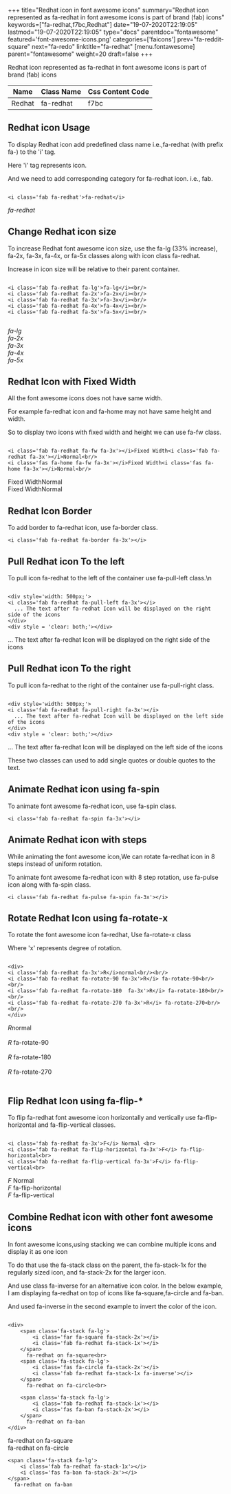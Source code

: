 +++
title="Redhat icon in font awesome icons"
summary="Redhat icon represented as fa-redhat in font awesome icons is part of brand (fab) icons"
keywords=["fa-redhat,f7bc,Redhat"]
date="19-07-2020T22:19:05"
lastmod="19-07-2020T22:19:05"
type="docs"
parentdoc="fontawesome"
featured='font-awesome-icons.png'
categories=['faicons']
prev="fa-reddit-square"
next="fa-redo"
linktitle="fa-redhat"
[menu.fontawesome]
parent="fontawesome"
weight=20
draft=false
+++


Redhat icon represented as fa-redhat in font awesome icons is part of brand (fab) icons

<div class='table-responsive'><table class='table'><thead><tr><th>Name</th><th>Class Name</th><th>Css Content Code</th></tr></thead><tbody><tr><td>Redhat</td><td>fa-redhat</td><td>f7bc</td></tr></tbody></table></div>



## Redhat icon Usage

To display Redhat icon add predefined class name i.e.,fa-redhat (with prefix fa-) to the 'i' tag.

Here 'i' tag represents icon.

And we need to add corresponding category for fa-redhat icon. i.e., fab.


```

<i class='fab fa-redhat'>fa-redhat</i>
```

<i class='fab fa-redhat'>fa-redhat</i>




## Change Redhat icon size
To increase Redhat font awesome icon size, use the fa-lg (33% increase), fa-2x, fa-3x, fa-4x, or fa-5x classes along with icon class fa-redhat.

Increase in icon size will be relative to their parent container. 

```

<i class='fab fa-redhat fa-lg'>fa-lg</i><br/>
<i class='fab fa-redhat fa-2x'>fa-2x</i><br/>
<i class='fab fa-redhat fa-3x'>fa-3x</i><br/>
<i class='fab fa-redhat fa-4x'>fa-4x</i><br/>
<i class='fab fa-redhat fa-5x'>fa-5x</i><br/>
            
```

<i class='fab fa-redhat fa-lg'>fa-lg</i><br/>
<i class='fab fa-redhat fa-2x'>fa-2x</i><br/>
<i class='fab fa-redhat fa-3x'>fa-3x</i><br/>
<i class='fab fa-redhat fa-4x'>fa-4x</i><br/>
<i class='fab fa-redhat fa-5x'>fa-5x</i><br/>
            



## Redhat Icon with Fixed Width 

All the font awesome icons does not have same width.

For example fa-redhat icon and fa-home may not have same height and width.

So to display two icons with fixed width and height we can use fa-fw class.


```

<i class='fab fa-redhat fa-fw fa-3x'></i>Fixed Width<i class='fab fa-redhat fa-3x'></i>Normal<br/>
<i class='fas fa-home fa-fw fa-3x'></i>Fixed Width<i class='fas fa-home fa-3x'></i>Normal<br/>
```

<i class='fab fa-redhat fa-fw fa-3x'></i>Fixed Width<i class='fab fa-redhat fa-3x'></i>Normal<br/>
<i class='fas fa-home fa-fw fa-3x'></i>Fixed Width<i class='fas fa-home fa-3x'></i>Normal<br/>



## Redhat Icon Border 

To add border to fa-redhat icon, use fa-border class.


```
<i class='fab fa-redhat fa-border fa-3x'></i>

```
<i class='fab fa-redhat fa-border fa-3x'></i>





## Pull Redhat icon To the left

To pull icon fa-redhat to the left of the container use fa-pull-left class.\n

```

<div style='width: 500px;'>
<i class='fab fa-redhat fa-pull-left fa-3x'></i>
  ... The text after fa-redhat Icon will be displayed on the right side of the icons
</div>
<div style = 'clear: both;'></div>
```

<div style='width: 500px;'>
<i class='fab fa-redhat fa-pull-left fa-3x'></i>
  ... The text after fa-redhat Icon will be displayed on the right side of the icons
</div>
<div style = 'clear: both;'></div>




## Pull Redhat icon To the right
To pull icon fa-redhat to the right of the container use fa-pull-right class.

```

<div style='width: 500px;'>
<i class='fab fa-redhat fa-pull-right fa-3x'></i>
  ... The text after fa-redhat Icon will be displayed on the left side of the icons
</div>
<div style = 'clear: both;'></div>
```

<div style='width: 500px;'>
<i class='fab fa-redhat fa-pull-right fa-3x'></i>
  ... The text after fa-redhat Icon will be displayed on the left side of the icons
</div>
<div style = 'clear: both;'></div>

These two classes can used to add single quotes or double quotes to the text.


## Animate Redhat icon using fa-spin
To animate font awesome fa-redhat icon, use fa-spin class.

```
<i class='fab fa-redhat fa-spin fa-3x'></i>
```
<i class='fab fa-redhat fa-spin fa-3x'></i>




## Animate Redhat icon with steps
While animating the font awesome icon,We can rotate fa-redhat icon in 8 steps instead of uniform rotation.

To animate font awesome fa-redhat icon with 8 step rotation, use fa-pulse icon along with fa-spin class.


```
<i class='fab fa-redhat fa-pulse fa-spin fa-3x'></i>

```
<i class='fab fa-redhat fa-pulse fa-spin fa-3x'></i>





## Rotate Redhat Icon using fa-rotate-x
To rotate the font awesome icon fa-redhat, Use fa-rotate-x class

Where 'x' represents degree of rotation.


```

<div>
<i class='fab fa-redhat fa-3x'>R</i>normal<br/><br/>
<i class='fab fa-redhat fa-rotate-90 fa-3x'>R</i> fa-rotate-90<br/><br/> 
<i class='fab fa-redhat fa-rotate-180  fa-3x'>R</i> fa-rotate-180<br/><br/> 
<i class='fab fa-redhat fa-rotate-270 fa-3x'>R</i> fa-rotate-270<br/><br/>
</div>
```

<div>
<i class='fab fa-redhat fa-3x'>R</i>normal<br/><br/>
<i class='fab fa-redhat fa-rotate-90 fa-3x'>R</i> fa-rotate-90<br/><br/> 
<i class='fab fa-redhat fa-rotate-180  fa-3x'>R</i> fa-rotate-180<br/><br/> 
<i class='fab fa-redhat fa-rotate-270 fa-3x'>R</i> fa-rotate-270<br/><br/>
</div>




## Flip Redhat Icon using fa-flip-*
To flip fa-redhat font awesome icon horizontally and vertically use fa-flip-horizontal and fa-flip-vertical classes. 

```

<i class='fab fa-redhat fa-3x'>F</i> Normal <br>
<i class='fab fa-redhat fa-flip-horizontal fa-3x'>F</i> fa-flip-horizontal<br>
<i class='fab fa-redhat fa-flip-vertical fa-3x'>F</i> fa-flip-vertical<br>
```

<i class='fab fa-redhat fa-3x'>F</i> Normal <br>
<i class='fab fa-redhat fa-flip-horizontal fa-3x'>F</i> fa-flip-horizontal<br>
<i class='fab fa-redhat fa-flip-vertical fa-3x'>F</i> fa-flip-vertical<br>




## Combine Redhat icon with other font awesome icons
In font awesome icons,using stacking we can combine multiple icons and display it as one icon 

To do that use the fa-stack class on the parent, the fa-stack-1x for the regularly sized icon, and fa-stack-2x for the larger icon.

And use class fa-inverse for an alternative icon color. 
In the below example, I am displaying fa-redhat on top of icons like fa-square,fa-circle and fa-ban.

And used fa-inverse in the second example to invert the color of the icon.

```

<div>
    <span class='fa-stack fa-lg'>
        <i class='far fa-square fa-stack-2x'></i>
        <i class='fab fa-redhat fa-stack-1x'></i>
    </span>
      fa-redhat on fa-square<br>
    <span class='fa-stack fa-lg'>
        <i class='fas fa-circle fa-stack-2x'></i>
        <i class='fab fa-redhat fa-stack-1x fa-inverse'></i>
    </span>
      fa-redhat on fa-circle<br>

    <span class='fa-stack fa-lg'>
        <i class='fab fa-redhat fa-stack-1x'></i>
        <i class='fas fa-ban fa-stack-2x'></i>
    </span>
      fa-redhat on fa-ban
</div>
```

<div>
    <span class='fa-stack fa-lg'>
        <i class='far fa-square fa-stack-2x'></i>
        <i class='fab fa-redhat fa-stack-1x'></i>
    </span>
      fa-redhat on fa-square<br>
    <span class='fa-stack fa-lg'>
        <i class='fas fa-circle fa-stack-2x'></i>
        <i class='fab fa-redhat fa-stack-1x fa-inverse'></i>
    </span>
      fa-redhat on fa-circle<br>

    <span class='fa-stack fa-lg'>
        <i class='fab fa-redhat fa-stack-1x'></i>
        <i class='fas fa-ban fa-stack-2x'></i>
    </span>
      fa-redhat on fa-ban
</div>






